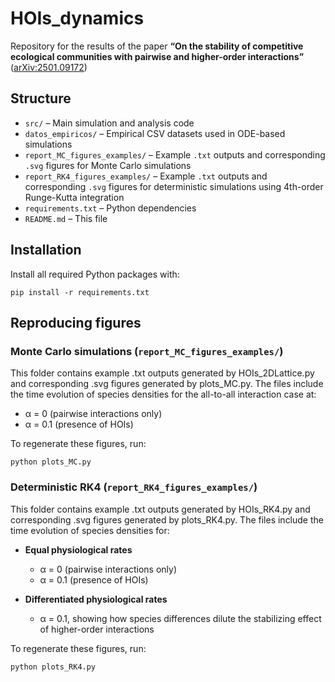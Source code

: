 # HOIs_dynamics

Repository for the results of the paper **“On the stability of competitive ecological communities with pairwise and higher-order interactions”** ([arXiv:2501.09172](https://arxiv.org/abs/2501.09172))


## Structure

- `src/`                              – Main simulation and analysis code  
- `datos_empiricos/`                  – Empirical CSV datasets used in ODE-based simulations  
- `report_MC_figures_examples/`       – Example `.txt` outputs and corresponding `.svg` figures for Monte Carlo simulations
- `report_RK4_figures_examples/`      – Example `.txt` outputs and corresponding `.svg` figures for deterministic simulations using 4th-order Runge-Kutta integration
- `requirements.txt`                  – Python dependencies  
- `README.md`                         – This file 


## Installation

Install all required Python packages with:

    pip install -r requirements.txt


## Reproducing figures

### Monte Carlo simulations (`report_MC_figures_examples/`)

This folder contains example .txt outputs generated by HOIs_2DLattice.py and corresponding .svg figures generated by plots_MC.py. The files include the time evolution of species densities for the all-to-all interaction case at:

- α = 0 (pairwise interactions only)  
- α = 0.1 (presence of HOIs)

To regenerate these figures, run:

`python plots_MC.py`


### Deterministic RK4 (`report_RK4_figures_examples/`)

This folder contains example .txt outputs generated by HOIs_RK4.py and corresponding .svg figures generated by plots_RK4.py. The files include the time evolution of species densities for:

- **Equal physiological rates**  
  - α = 0 (pairwise interactions only)  
  - α = 0.1 (presence of HOIs)

- **Differentiated physiological rates**  
  - α = 0.1, showing how species differences dilute the stabilizing effect of higher-order interactions

To regenerate these figures, run:

`python plots_RK4.py`
